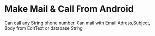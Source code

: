 # Make Mail & Call From Android
 Can call any String phone number. Can mail with Email Adress,Subject, Body from EditText or database String
